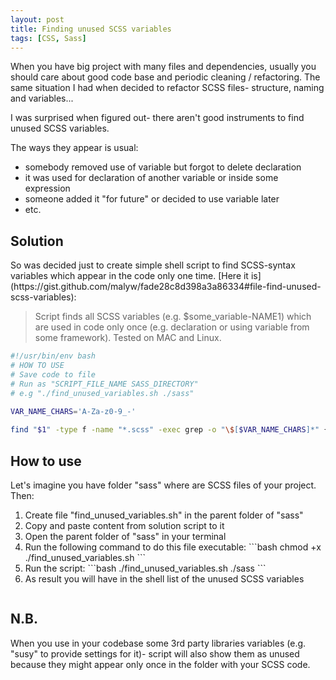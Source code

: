 ```yaml
---
layout: post
title: Finding unused SCSS variables
tags: [CSS, Sass]
---
```


When you have big project with many files and dependencies, usually you should care about good code base and periodic cleaning / refactoring.
The same situation I had when decided to refactor SCSS files- structure, naming and variables...

I was surprised when figured out- there aren't good instruments to find unused SCSS variables.

The ways they appear is usual:
<ul>
    <li>
        somebody removed use of variable but forgot to delete declaration
    </li>
    <li>
        it was used for declaration of another variable or inside some expression
    </li>
    <li>
        someone added it "for future" or decided to use variable later
    </li>
    <li>
        etc.
</ul>

<div class="more"></div>

<h2>Solution</h2>
So was decided just to create simple shell script to find SCSS-syntax variables which appear in the code only one time.
[Here it is](https://gist.github.com/malyw/fade28c8d398a3a86334#file-find-unused-scss-variables):

> Script finds all SCSS variables (e.g. $some_variable-NAME1)
which are used in code only once
(e.g. declaration or using variable from some framework).
Tested on MAC and Linux.

```bash
#!/usr/bin/env bash
# HOW TO USE
# Save code to file
# Run as "SCRIPT_FILE_NAME SASS_DIRECTORY"
# e.g "./find_unused_variables.sh ./sass"
 
VAR_NAME_CHARS='A-Za-z0-9_-'

find "$1" -type f -name "*.scss" -exec grep -o "\$[$VAR_NAME_CHARS]*" {} ';' | sort | uniq -u
```

<h2>How to use</h2>

Let's imagine you have folder "sass" where are SCSS files of your project. Then:

<ol>
    <li>
        Create file "find_unused_variables.sh" in the parent folder of "sass"
    </li>
    <li>
        Copy and paste content from solution script to it
    </li>
    <li>
        Open the parent folder of "sass" in your terminal
    </li>
    <li>
        Run the following command to do this file executable:
        ```bash
        chmod +x ./find_unused_variables.sh
        ```
    </li>
    <li>
        Run the script:
        ```bash
        ./find_unused_variables.sh ./sass
        ```
    </li>
    <li>
        As result you will have in the shell list of the unused SCSS variables
    </li>
</ol>
<img src="https://i.imgur.com/1o0jhwL.gif" alt=""/>


<h2>N.B.</h2>
When you use in your codebase some 3rd party libraries variables (e.g. "susy" to provide settings for it)-
script will also show them as unused because they might appear only once in the folder with your SCSS code.
